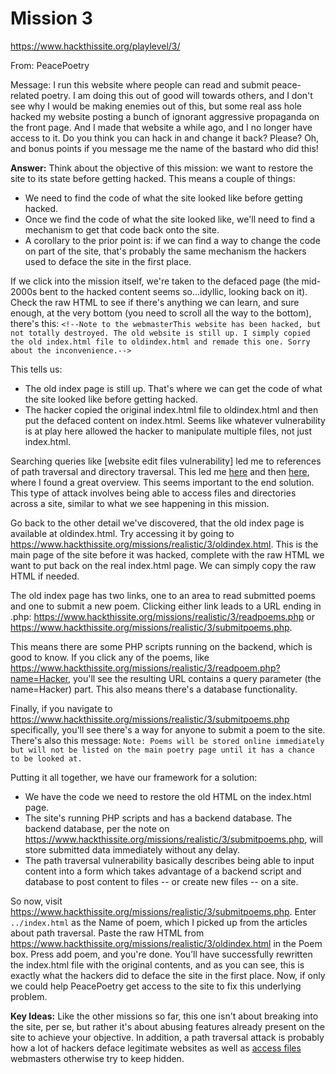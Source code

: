 # Mission 3
https://www.hackthissite.org/playlevel/3/

From: PeacePoetry

Message: I run this website where people can read and submit peace-related poetry. I am doing this out of good will towards others, and I don't see why I would be making enemies out of this, but some real ass hole hacked my website posting a bunch of ignorant aggressive propaganda on the front page. And I made that website a while ago, and I no longer have access to it. Do you think you can hack in and change it back? Please? Oh, and bonus points if you message me the name of the bastard who did this!

**Answer:** Think about the objective of this mission: we want to restore the site to its state before getting hacked. This means a couple of things:
* We need to find the code of what the site looked like before getting hacked.
* Once we find the code of what the site looked like, we'll need to find a mechanism to get that code back onto the site.
* A corollary to the prior point is: if we can find a way to change the code on part of the site, that's probably the same mechanism the hackers used to deface the site in the first place.

If we click into the mission itself, we're taken to the defaced page (the mid-2000s bent to the hacked content seems so...idyllic, looking back on it). Check the raw HTML to see if there's anything we can learn, and sure enough, at the very bottom (you need to scroll all the way to the bottom), there's this:
`<!--Note to the webmasterThis website has been hacked, but not totally destroyed. The old website is still up. I simply copied the old index.html file to oldindex.html and remade this one. Sorry about the inconvenience.-->`

This tells us:
* The old index page is still up. That's where we can get the code of what the site looked like before getting hacked.
* The hacker copied the original index.html file to oldindex.html and then put the defaced content on index.html. Seems like whatever vulnerability is at play here allowed the hacker to manipulate multiple files, not just index.html.

Searching queries like [website edit files vulnerability] led me to references of path traversal and directory traversal. This led me [here](https://portswigger.net/web-security/file-path-traversal) and then [here](https://owasp.org/www-community/attacks/Path_Traversal), where I found a great overview. This seems important to the end solution. This type of attack involves being able to access files and directories across a site, similar to what we see happening in this mission.

Go back to the other detail we've discovered, that the old index page is available at oldindex.html. Try accessing it by going to https://www.hackthissite.org/missions/realistic/3/oldindex.html. This is the main page of the site before it was hacked, complete with the raw HTML we want to put back on the real index.html page. We can simply copy the raw HTML if needed.

The old index page has two links, one to an area to read submitted poems and one to submit a new poem. Clicking either link leads to a URL ending in .php: https://www.hackthissite.org/missions/realistic/3/readpoems.php or https://www.hackthissite.org/missions/realistic/3/submitpoems.php. 

This means there are some PHP scripts running on the backend, which is good to know. If you click any of the poems, like https://www.hackthissite.org/missions/realistic/3/readpoem.php?name=Hacker, you'll see the resulting URL contains a query parameter (the name=Hacker) part. This also means there's a database functionality.

Finally, if you navigate to https://www.hackthissite.org/missions/realistic/3/submitpoems.php specifically, you'll see there's a way for anyone to submit a poem to the site. There's also this message:
`Note: Poems will be stored online immediately but will not be listed on the main poetry page until it has a chance to be looked at.`

Putting it all together, we have our framework for a solution:
* We have the code we need to restore the old HTML on the index.html page.
* The site's running PHP scripts and has a backend database. The backend database, per the note on https://www.hackthissite.org/missions/realistic/3/submitpoems.php, will store submitted data immediately without any delay.
* The path traversal vulnerability basically describes being able to input content into a form which takes advantage of a backend script and database to post content to files -- or create new files -- on a site.

So now, visit https://www.hackthissite.org/missions/realistic/3/submitpoems.php. Enter `../index.html` as the Name of poem, which I picked up from the articles about path traversal. Paste the raw HTML from https://www.hackthissite.org/missions/realistic/3/oldindex.html in the Poem box. Press add poem, and you're done. You’ll have successfully rewritten the index.html file with the original contents, and as you can see, this is exactly what the hackers did to deface the site in the first place. Now, if only we could help PeacePoetry get access to the site to fix this underlying problem.

**Key Ideas:** Like the other missions so far, this one isn't about breaking into the site, per se, but rather it's about abusing features already present on the site to achieve your objective. In addition, a path traversal attack is probably how a lot of hackers deface legitimate websites as well as [access files](https://hackernoon.com/the-power-of-directory-traversal-93e8dfd608ef) webmasters otherwise try to keep hidden.
